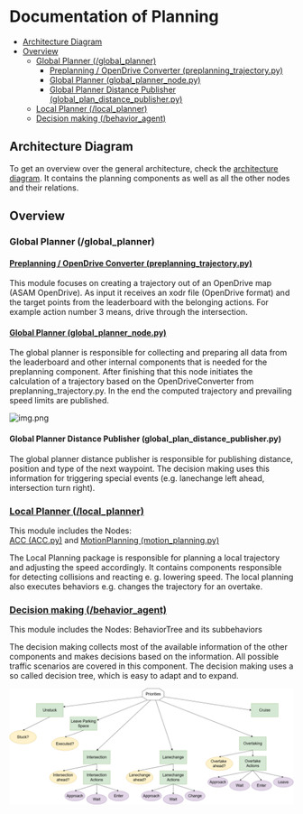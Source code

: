 # Documentation of Planning

- [Architecture Diagram](#architecture-diagram)
- [Overview](#overview)
  - [Global Planner (/global\_planner)](#global-planner-global_planner)
    - [Preplanning / OpenDrive Converter (preplanning\_trajectory.py)](#preplanning--opendrive-converter-preplanning_trajectorypy)
    - [Global Planner (global\_planner\_node.py)](#global-planner-global_planner_nodepy)
    - [Global Planner Distance Publisher (global\_plan\_distance\_publisher.py)](#global-planner-distance-publisher-global_plan_distance_publisherpy)
  - [Local Planner (/local\_planner)](#local-planner-local_planner)
  - [Decision making (/behavior\_agent)](#decision-making-behavior_agent)

## Architecture Diagram

To get an overview over the general architecture, check the [architecture diagram](../general/architecture_current.md#overview). It contains the planning components as well as all the other nodes and their relations.

## Overview

### Global Planner (/global_planner)

#### [Preplanning / OpenDrive Converter (preplanning_trajectory.py)](./Preplanning.md)

This module focuses on creating a trajectory out of
an OpenDrive map (ASAM OpenDrive). As input it receives an xodr file (OpenDrive format) and the target points
from the leaderboard with the belonging actions. For example action number 3 means, drive through the intersection.

#### [Global Planner (global_planner_node.py)](./Global_Planner.md)

The global planner is responsible for collecting and preparing all data from the leaderboard and other internal
components that is needed for the preplanning component.
After finishing that this node initiates the calculation of a trajectory based on the OpenDriveConverter
from preplanning_trajectory.py. In the end the computed trajectory and prevailing speed limits are published.

![img.png](../assets/Global_Plan.png)

#### Global Planner Distance Publisher (global_plan_distance_publisher.py)

The global planner distance publisher is responsible for publishing distance, position and type of the next waypoint.
The decision making uses this information for triggering special events (e.g. lanechange left ahead, intersection turn right).

### [Local Planner (/local_planner)](./Local_Planning.md)

This module includes the Nodes: \
[ACC (ACC.py)](./ACC.md) and [MotionPlanning (motion_planning.py)](./motion_planning.md)

The Local Planning package is responsible for planning a local trajectory and adjusting the speed accordingly. It contains components responsible for detecting collisions and reacting e. g. lowering speed.
The local planning also executes behaviors e.g. changes the trajectory for an overtake.

### [Decision making (/behavior_agent)](./Behavior_tree.md)

This module includes the Nodes: BehaviorTree and its subbehaviors

The decision making collects most of the available information of the other components and makes decisions based on
the information. All possible traffic scenarios are covered in this component. The decision making uses a so called
decision tree, which is easy to adapt and to expand.

![Simple Tree](../assets/planning/behaviour_tree.PNG)
